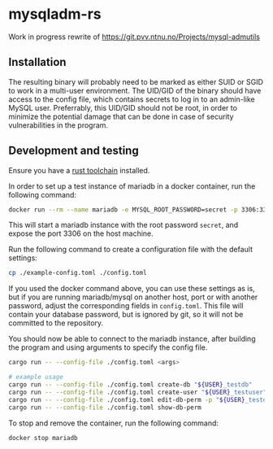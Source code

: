 # mysqladm-rs

Work in progress rewrite of https://git.pvv.ntnu.no/Projects/mysql-admutils

## Installation

The resulting binary will probably need to be marked as either SUID or SGID to work in a multi-user environment.
The UID/GID of the binary should have access to the config file, which contains secrets to log in to an admin-like MySQL user.
Preferrably, this UID/GID should not be root, in order to minimize the potential damage that can be done in case of security vulnerabilities in the program.

## Development and testing

Ensure you have a [rust toolchain](https://www.rust-lang.org/tools/install) installed.

In order to set up a test instance of mariadb in a docker container, run the following command:

```bash
docker run --rm --name mariadb -e MYSQL_ROOT_PASSWORD=secret -p 3306:3306 -d mariadb:latest
```

This will start a mariadb instance with the root password `secret`, and expose the port 3306 on the host machine.


Run the following command to create a configuration file with the default settings:

```bash
cp ./example-config.toml ./config.toml
```

If you used the docker command above, you can use these settings as is, but if you are running mariadb/mysql on another host, port or with another password, adjust the corresponding fields in `config.toml`.
This file will contain your database password, but is ignored by git, so it will not be committed to the repository.

You should now be able to connect to the mariadb instance, after building the program and using arguments to specify the config file.

```bash
cargo run -- --config-file ./config.toml <args>

# example usage
cargo run -- --config-file ./config.toml create-db "${USER}_testdb"
cargo run -- --config-file ./config.toml create-user "${USER}_testuser"
cargo run -- --config-file ./config.toml edit-db-perm -p "${USER}_testdb:${USER}_testuser:A"
cargo run -- --config-file ./config.toml show-db-perm
```

To stop and remove the container, run the following command:

```bash
docker stop mariadb
```

